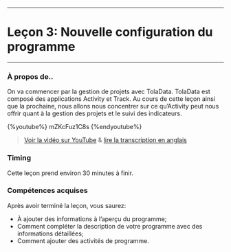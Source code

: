 ****
# Leçon 3: Nouvelle configuration du programme
---

### À propos de..

On va commencer par la gestion de projets avec TolaData. 
TolaData est composé des applications Activity et Track. Au cours de cette leçon ainsi que la prochaine, nous allons nous concentrer sur ce qu’Activity peut nous offrir quant à la gestion des projets et le suivi des indicateurs. 
 

{%youtube%} mZKcFuz1C8s {%endyoutube%}  
> [Voir la vidéo sur YouTube](https://www.youtube.com/embed/mZKcFuz1C8s?rel=0) & [lire la transcription en anglais](https://docs.google.com/document/d/1DCaeMviBwSO5hGSfeh6Y9McPI6D1dzxJyDs5kKa4wug/edit#heading=h.spmvu8gr4xb2)

### Timing

Cette leçon prend environ 30 minutes à finir.

### Compétences acquises

Après avoir terminé la leçon, vous saurez:

* À ajouter des informations à l’aperçu du programme;
* Comment compléter la description de votre programme avec des informations détaillées;
* Comment ajouter des activités de programme.





